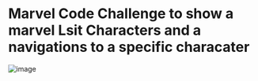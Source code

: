 # Marvel Code Challenge to show a marvel Lsit Characters and a navigations to a specific characater

![image](https://user-images.githubusercontent.com/107588339/176777823-4843211d-6bb9-455d-9fde-39d0645f5221.png)
